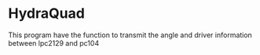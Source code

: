 # HydraQuad
This program have the function to transmit the angle and driver information between lpc2129 and pc104
